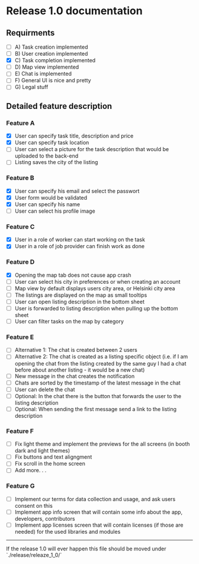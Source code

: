 # Release 1.0 documentation
## Requirments
- [ ] A) Task creation implemented
- [ ] B) User creation implemented
- [X] C) Task completion implemented
- [ ] D) Map view implemented
- [ ] E) Chat is implemented
- [ ] F) General UI is nice and pretty
- [ ] G) Legal stuff

## Detailed feature description
### Feature A
- [X] User can specify task title, description and price
- [X] User can specify task location
- [ ] User can select a picture for the task description that would be uploaded to the back-end
- [ ] Listing saves the city of the listing

### Feature B
- [X] User can specify his email and select the passwort
- [X] User form would be validated
- [X] User can specify his name
- [ ] User can select his profile image

### Feature C
- [X] User in a role of worker can start working on the task
- [X] User in a role of job provider can finish work as done

### Feature D
- [X] Opening the map tab does not cause app crash
- [ ] User can select his city in preferences or when creating an account
- [ ] Map view by default displays users city area, or Helsinki city area
- [ ] The listings are displayed on the map as small tooltips
- [ ] User can open listing description in the bottom sheet
- [ ] User is forwarded to listing description when pulling up the bottom sheet
- [ ] User can filter tasks on the map by category

### Feature E
- [ ] Alternative 1: The chat is created between 2 users
- [ ] Alternative 2: The chat is created as a listing specific object (i.e. if I am opening the chat from the listing created by the same guy I had a chat before about another listing - it would be a new chat)
- [ ] New message in the chat creates the notification
- [ ] Chats are sorted by the timestamp of the latest message in the chat
- [ ] User can delete the chat
- [ ] Optional: In the chat there is the button that forwards the user to the listing description
- [ ] Optional: When sending the first message send a link to the listing description

### Feature F
- [ ] Fix light theme and implement the previews for the all screens (in booth dark and light themes)
- [ ] Fix buttons and text aligngment
- [ ] Fix scroll in the home screen
- [ ] Add more. . .

### Feature G
- [ ] Implement our terms for data collection and usage, and ask users consent on this
- [ ] Implement app info screen that will contain some info about the app, developers, contributors
- [ ] Implement app licenses screen that will contain licenses (if those are needed) for the used libraries and modules

<hr/>
If the release 1.0 will ever happen this file should be moved under `./release/releaze_1_0/`

